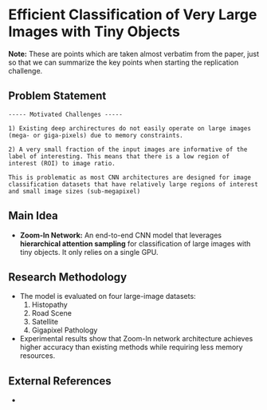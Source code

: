 # Efficient Classification of Very Large Images with Tiny Objects 

**Note:** These are points which are taken almost verbatim from the paper, just so that we can summarize the key points when starting the replication challenge.

## Problem Statement 
```
----- Motivated Challenges -----

1) Existing deep archirectures do not easily operate on large images (mega- or giga-pixels) due to memory constraints.

2) A very small fraction of the input images are informative of the label of interesting. This means that there is a low region of interest (ROI) to image ratio. 

This is problematic as most CNN architectures are designed for image classification datasets that have relatively large regions of interest and small image sizes (sub-megapixel)
```
## Main Idea 
- **Zoom-In Network:** An end-to-end CNN model that leverages **hierarchical attention sampling** for classification of large images with tiny objects. It only relies on a single GPU.
## Research Methodology
- The model is evaluated on four large-image datasets:
    1. Histopathy
    2. Road Scene 
    3. Satellite 
    4. Gigapixel Pathology
- Experimental results show that Zoom-In network architecture achieves higher accuracy than existing methods while requiring less memory resources.
## External References
- 